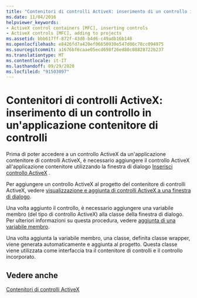 ```yaml
---
title: "Contenitori di controlli ActiveX: inserimento di un controllo in un'applicazione contenitore di controlli"
ms.date: 11/04/2016
helpviewer_keywords:
- ActiveX control containers [MFC], inserting controls
- ActiveX controls [MFC], adding to projects
ms.assetid: bbb617ff-872f-43d8-b4d6-c49adb16b148
ms.openlocfilehash: e8426fd7a420ef06650930e547d06c78cc094975
ms.sourcegitcommit: a1676bf6caae05ecd698f26ed80c08828722b237
ms.translationtype: MT
ms.contentlocale: it-IT
ms.lasthandoff: 09/29/2020
ms.locfileid: "91503097"
---
```

# <a name="activex-control-containers-inserting-a-control-into-a-control-container-application"></a>Contenitori di controlli ActiveX: inserimento di un controllo in un'applicazione contenitore di controlli

Prima di poter accedere a un controllo ActiveX da un'applicazione contenitore di controlli ActiveX, è necessario aggiungere il controllo ActiveX all'applicazione contenitore utilizzando la finestra di dialogo [Inserisci controllo ActiveX](../windows/adding-editing-or-deleting-controls.md) .

Per aggiungere un controllo ActiveX al progetto del contenitore di controlli ActiveX, vedere [visualizzazione e aggiunta di controlli ActiveX a una finestra di dialogo](../windows/adding-editing-or-deleting-controls.md).

Una volta aggiunto il controllo, è necessario aggiungere una variabile membro (del tipo di controllo ActiveX) alla classe della finestra di dialogo. Per ulteriori informazioni su questa procedura, vedere [aggiunta di una variabile membro](../ide/adding-a-member-variable-visual-cpp.md).

Una volta aggiunta la variabile membro, una classe, definita classe wrapper, viene generata automaticamente e aggiunta al progetto. Questa classe viene utilizzata come interfaccia tra il contenitore di controlli e il controllo incorporato.

## <a name="see-also"></a>Vedere anche

[Contenitori di controlli ActiveX](activex-control-containers.md)

